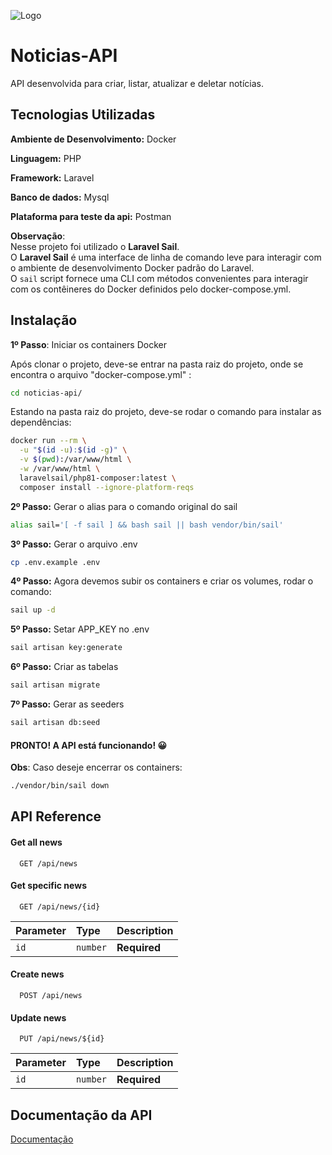 
![Logo](https://www.opovo.com.br/reboot/includes/assets/img/opovo%20logo.svg)


# Noticias-API

API desenvolvida para criar, listar, atualizar e deletar notícias.




## Tecnologias Utilizadas

**Ambiente de Desenvolvimento:** Docker

**Linguagem:** PHP

**Framework:** Laravel

**Banco de dados:** Mysql

**Plataforma para teste da api:** Postman

**Observação**: \
Nesse projeto foi utilizado o **Laravel Sail**. \
O **Laravel Sail** é uma interface de linha de comando leve para interagir com o ambiente de desenvolvimento Docker padrão do Laravel.  
O `sail` script fornece uma CLI com métodos convenientes para interagir com os contêineres do Docker definidos pelo docker-compose.yml.




## Instalação

**1º Passo**: Iniciar os containers Docker

Após clonar o projeto, deve-se entrar na pasta raiz do projeto, onde se encontra o arquivo "docker-compose.yml" :

```bash
cd noticias-api/
```

Estando na pasta raiz do projeto, deve-se rodar o comando para instalar as dependências:

```bash
docker run --rm \
  -u "$(id -u):$(id -g)" \
  -v $(pwd):/var/www/html \
  -w /var/www/html \
  laravelsail/php81-composer:latest \
  composer install --ignore-platform-reqs
```

**2º Passo:**  Gerar o alias para o comando original do sail

```bash
alias sail='[ -f sail ] && bash sail || bash vendor/bin/sail'
```

**3º Passo:**  Gerar o arquivo .env

```bash
cp .env.example .env
```

**4º Passo:** Agora devemos subir os containers e criar os volumes, rodar o comando:

```bash
sail up -d
```

**5º Passo:**  Setar APP_KEY no .env

```bash
sail artisan key:generate
```

**6º Passo:** Criar as tabelas

```bash
sail artisan migrate
```

**7º Passo:** Gerar as seeders

```bash
sail artisan db:seed
```

#### PRONTO! A API está funcionando! :grinning:


**Obs**: Caso deseje encerrar os containers:

```bash
./vendor/bin/sail down
```

## API Reference

#### Get all news

```http
  GET /api/news
```

#### Get specific news

```http
  GET /api/news/{id}
```

| Parameter | Type     | Description                       |
| :-------- | :------- | :-------------------------------- |
| `id`      | `number` | **Required**  |



#### Create news

```http
  POST /api/news
```

#### Update news

```http
  PUT /api/news/${id}
```

| Parameter | Type     | Description                       |
| :-------- | :------- | :-------------------------------- |
| `id`      | `number` | **Required**  |


## Documentação da API

[Documentação](https://documenter.getpostman.com/view/5876341/UVktqYpc)

